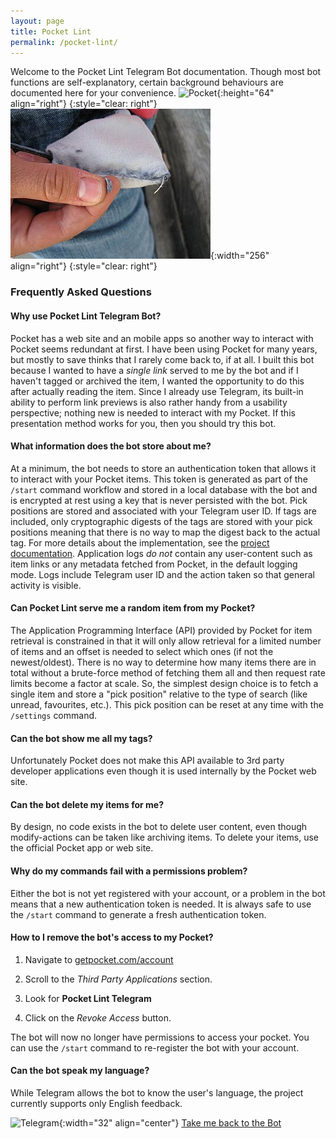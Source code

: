 ```yaml
---
layout: page
title: Pocket Lint
permalink: /pocket-lint/
---
```

Welcome to the Pocket Lint Telegram Bot documentation. Though most bot functions are self-explanatory, certain background behaviours are documented here for your convenience.
![Pocket][pocket-logo-url]{:height="64" align="right"}
{:style="clear: right"}
![Pocket Lint][pocket-lint-url]{:width="256" align="right"}
{:style="clear: right"}

### Frequently Asked Questions

#### Why use Pocket Lint Telegram Bot?

Pocket has a web site and an mobile apps so another way to interact with Pocket seems redundant at first. I have been using Pocket for many years, but mostly to save thinks that I rarely come back to, if at all. I built this bot because I wanted to have a *single link* served to me by the bot and if I haven't tagged or archived the item, I wanted the opportunity to do this after actually reading the item. Since I already use Telegram, its built-in ability to perform link previews is also rather handy from a usability perspective; nothing new is needed to interact with my Pocket. If this presentation method works for you, then you should try this bot.

#### What information does the bot store about me?

At a minimum, the bot needs to store an authentication token that allows it to interact with your Pocket items. This token is generated as part of the `/start` command workflow and stored in a local database with the bot and is encrypted at rest using a key that is never persisted with the bot. Pick positions are stored and associated with your Telegram user ID. If tags are included, only cryptographic digests of the tags are stored with your pick positions meaning that there is no way to map the digest back to the actual tag. For more details about the implementation, see the [project documentation](https://github.com/tailucas/pocket-lint#readme-top). Application logs *do not* contain any user-content such as item links or any metadata fetched from Pocket, in the default logging mode. Logs include Telegram user ID and the action taken so that general activity is visible.

#### Can Pocket Lint serve me a random item from my Pocket?

The Application Programming Interface (API) provided by Pocket for item retrieval is constrained in that it will only allow retrieval for a limited number of items and an offset is needed to select which ones (if not the newest/oldest). There is no way to determine how many items there are in total without a brute-force method of fetching them all and then request rate limits become a factor at scale. So, the simplest design choice is to fetch a single item and store a "pick position" relative to the type of search (like unread, favourites, etc.). This pick position can be reset at any time with the `/settings` command.

#### Can the bot show me all my tags?

Unfortunately Pocket does not make this API available to 3rd party developer applications even though it is used internally by the Pocket web site.

#### Can the bot delete my items for me?

By design, no code exists in the bot to delete user content, even though modify-actions can be taken like archiving items. To delete your items, use the official Pocket app or web site.

#### Why do my commands fail with a permissions problem?

Either the bot is not yet registered with your account, or a problem in the bot means that a new authentication token is needed. It is always safe to use the `/start` command to generate a fresh authentication token.

#### How to I remove the bot's access to my Pocket?

1) Navigate to [getpocket.com/account](https://getpocket.com/account/)

2) Scroll to the *Third Party Applications* section.

3) Look for **Pocket Lint Telegram**

4) Click on the *Revoke Access* button.

The bot will now no longer have permissions to access your pocket. You can use the `/start` command to re-register the bot with your account.

#### Can the bot speak my language?

While Telegram allows the bot to know the user's language, the project currently supports only English feedback.

![Telegram][telegram-logo-url]{:width="32" align="center"}
[Take me back to the Bot][bot-url]

[bot-url]: http://t.me/PocketLintBot
[pocket-logo-url]: https://upload.wikimedia.org/wikipedia/commons/thumb/2/2e/Pocket_App_Logo.png/320px-Pocket_App_Logo.png
[pocket-lint-url]: /assets/pocket-lint/Pocket_lint.JPG
[telegram-logo-url]: https://upload.wikimedia.org/wikipedia/commons/thumb/8/82/Telegram_logo.svg/240px-Telegram_logo.svg.png